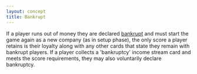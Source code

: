 ```yaml
---
layout: concept
title: Bankrupt
---
```


If a player runs out of money they are declared [bankrupt](concepts/bankrupt) and must start the game again as a new company (as in setup phase), the only score a player retains is their loyalty along with any other cards that state they remain with bankrupt players. If a player collects a 'bankruptcy' income stream card and meets the score requirements, they may also voluntarily declare bankruptcy.
